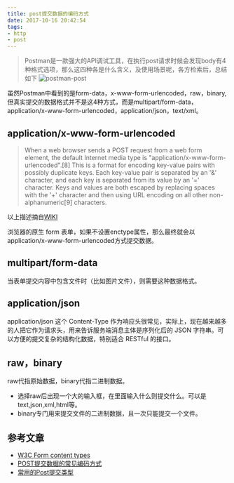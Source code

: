 ```yaml
---
title: post提交数据的编码方式
date: 2017-10-16 20:42:54
tags:
- http
- post
---
```

> Postman是一款强大的API调试工具，在执行post请求时候会发现body有4种格式选项，那么这四种各是什么含义，及使用场景呢，各方检索后，总结如下
![postman-post](http://or0g12e5e.bkt.clouddn.com/blog/2017-10-16-125105.jpg)

虽然Postman中看到的是form-data，x-www-form-urlencoded，raw，binary,但真实提交的数据格式并不是这4种方式，而是multipart/form-data，application/x-www-form-urlencoded，application/json，text/xml。

## application/x-www-form-urlencoded

> When a web browser sends a POST request from a web form element, the default Internet media type is "application/x-www-form-urlencoded".[8] This is a format for encoding key-value pairs with possibly duplicate keys. Each key-value pair is separated by an '&' character, and each key is separated from its value by an '=' character. Keys and values are both escaped by replacing spaces with the '+' character and then using URL encoding on all other non-alphanumeric[9] characters.

以上描述摘自[WIKI](https://en.wikipedia.org/wiki/POST_(HTTP))

浏览器的原生 form 表单，如果不设置enctype属性，那么最终就会以application/x-www-form-urlencoded方式提交数据。

## multipart/form-data

当表单提交内容中包含文件时（比如图片文件），则需要这种数据格式。

## application/json

application/json 这个 Content-Type 作为响应头很常见，实际上，现在越来越多的人把它作为请求头，用来告诉服务端消息主体是序列化后的 JSON 字符串。可以方便的提交复杂的结构化数据，特别适合 RESTful 的接口。

## raw，binary

raw代指原始数据，binary代指二进制数据。

+ 选择raw后出现一个大的输入框，在里面输入什么则提交什么。可以是text,json,xml,html等。
+ binary专门用来提交文件的二进制数据，且一次只能提交一个文件。

## 参考文章

+ [W3C Form content types](https://www.w3.org/TR/html4/interact/forms.html#h-17.13.4.1)
+ [POST提交数据的常见编码方式](http://chayangge.com/2016/12/01/POST%E6%8F%90%E4%BA%A4%E6%95%B0%E6%8D%AE%E7%9A%84%E5%B8%B8%E8%A7%81%E7%BC%96%E7%A0%81%E6%96%B9%E5%BC%8F/)
+ [常用的Post提交类型](http://www.voidcn.com/article/p-figxdxhn-bdu.html)